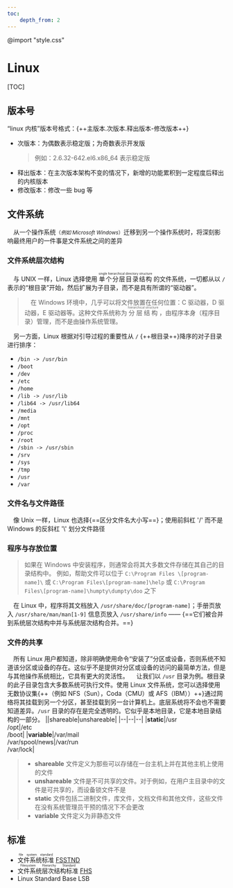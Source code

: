 ```yaml
---
toc:
    depth_from: 2
---
```

@import "style.css"

# Linux
[TOC]

## 版本号
“linux 内核”版本号格式：{++主版本.次版本.释出版本-修改版本++}
- 次版本：为偶数表示<span class="version">稳定版</span>；为奇数表示<span class="version">开发版</span>
    > 例如：2.6.32-642.el6.x86_64 表示稳定版
- 释出版本：在主次版本架构不变的情况下，新增的功能累积到一定程度后释出的内核版本
- 修改版本：修改一些 bug 等

## 文件系统
&emsp;从一个操作系统<small>（*例如 Microsoft Windows*）</small>迁移到另一个操作系统时，将深刻影响最终用户的一件事是文件系统之间的差异

### 文件系统层次结构
&emsp;与 UNIX 一样，Linux 选择使用 <ruby>单个分层目录结构<rp>（</rp><rt>single hierarchical directory structure</rt><rp>）</rp></ruby> 的文件系统，一切都从以 `/` 表示的“根目录”开始，然后扩展为子目录，而不是具有所谓的“驱动器”。
> &emsp;在 Windows 环境中，几乎可以将文件放置在任何位置：C 驱动器，D 驱动器，E 驱动器等。这种文件系统称为 <ruby>分层结构<rp>（</rp><rt>hierarchical structure</rt><rp>）</rp></ruby> ，由程序本身（程序目录）管理，而不是由操作系统管理。

&emsp;另一方面，Linux 根据对引导过程的重要性从 `/` {++根目录++}降序的对子目录进行排序：
- `/bin -> /usr/bin`
- `/boot`
- `/dev`
- `/etc`
- `/home`
- `/lib -> /usr/lib`
- `/lib64 -> /usr/lib64`
- `/media`
- `/mnt`
- `/opt`
- `/proc`
- `/root`
- `/sbin -> /usr/sbin`
- `/srv`
- `/sys`
- `/tmp`
- `/usr`
- `/var`

### 文件名与文件路径
&emsp;像 Unix 一样，Linux 也选择{==区分文件名大小写==}；使用前斜杠 '/' 而不是 Windows 的反斜杠 '\\' 划分文件路径

### 程序与存放位置
> 如果在 Windows 中安装程序，则通常会将其大多数文件存储在其自己的目录结构中。
> 例如，帮助文件可以位于
>`C:\Program Files \[program-name]\`
> 或
> `C:\Program Files\[program-name]\help`
> 或
> `C:\Program Files\[program-name]\humpty\dumpty\doo`
> 之下

&emsp;在 Linux 中，程序将其文档放入 `/usr/share/doc/[program-name]`；手册页放入 `/usr/share/man/man[1-9]` 信息页放入 `/usr/share/info` —— {==它们被合并到系统层次结构中并与系统层次结构合并。==}

### 文件的共享
&emsp;所有 Linux 用户都知道，除非明确使用命令“安装了”分区或设备，否则系统不知道该分区或设备的存在。这似乎不是提供对分区或设备的访问的最简单方法，但是与其他操作系统相比，它具有更大的灵活性。
&emsp;让我们以 `/usr` 目录为例。根目录的此子目录包含大多数系统可执行文件。使用 Linux 文件系统，您可以选择使用无数协议集{++（例如 NFS（Sun），Coda（CMU）或 AFS（IBM））++}通过网络将其挂载到另一个分区，甚至挂载到另一台计算机上。底层系统将不会也不需要知道差异。`/usr` 目录的存在是完全透明的。它似乎是本地目录，它是本地目录结构的一部分。
||shareable|unshareable|
|--|--|--|
|**static**|/usr <br> /opt|/etc <br> /boot|
|**variable**|/var/mail <br> /var/spool/news|/var/run <br> /var/lock|
> - **shareable** 文件定义为那些可以存储在一台主机上并在其他主机上使用的文件
> - **unshareable** 文件是不可共享的文件。对于例如，在用户主目录中的文件是可共享的，而设备锁文件不是
> - **static** 文件包括二进制文件，库文件，文档文件和其他文件，这些文件在没有系统管理员干预的情况下不会更改
> - **variable** 文件定义为非静态文件

## 标准
- <ruby>文件系统标准<rp>（</rp><rt>file system standard</rt><rp>）</rp></ruby> [FSSTND](http://tldp.org/LDP/Linux-Filesystem-Hierarchy/html/c23.html)
- <ruby>文件系统层次结构标准<rp>（</rp><rt>Filesystem Hierarchy Standard</rt><rp>）</rp></ruby> [FHS](https://www.pathname.com/fhs/)
- Linux Standard Base LSB
